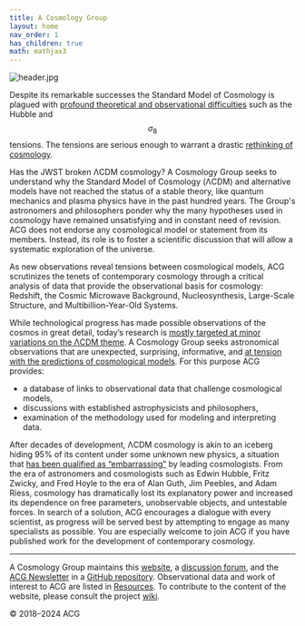 ```yaml
---
title: A Cosmology Group
layout: home
nav_order: 1
has_children: true
math: mathjax3
---
```


![header.jpg](assets/header.jpg)

Despite its remarkable successes the Standard Model of Cosmology is plagued with [profound theoretical and observational difficulties](https://arxiv.org/abs/2105.05208) such as the Hubble and $$\sigma_8$$ tensions. The tensions are serious enough to warrant a drastic [rethinking of cosmology](https://www.google.com/search?q=%22rethinking+cosmology%22).

Has the JWST broken ΛCDM cosmology? A Cosmology Group seeks to understand why the Standard Model of Cosmology (ΛCDM) and alternative models have not reached the status of a stable theory, like quantum mechanics and plasma physics have in the past hundred years. The Group's astronomers and philosophers ponder why the many hypotheses used in cosmology have remained unsatisfying and in constant need of revision. ACG does not endorse any cosmological model or statement from its members. Instead, its role is to foster a scientific discussion that will allow a systematic exploration of the universe.

As new observations reveal tensions between cosmological models, ACG scrutinizes the tenets of contemporary cosmology through a critical analysis of data that provide the observational basis for cosmology: Redshift, the Cosmic Microwave Background, Nucleosynthesis, Large-Scale Structure, and Multibillion-Year-Old Systems.

While technological progress has made possible observations of the cosmos in great detail, today’s research is [mostly targeted at minor variations on the ΛCDM theme](org/open-letter-on-cosmology.html). A Cosmology Group seeks astronomical observations that are unexpected, surprising, informative, and [at tension with the predictions of cosmological models](resources/marmet_l/tension-with-models.html). For this purpose ACG provides:

- a database of links to observational data that challenge cosmological models,  
- discussions with established astrophysicists and philosophers,
- examination of the methodology used for modeling and interpreting data.

After decades of development, ΛCDM cosmology is akin to an iceberg hiding 95% of its content under some unknown new physics, a situation that [has been qualified as “embarrassing”](https://cosmosandhistory.org/index.php/journal/article/view/161) by leading cosmologists. From the era of astronomers and cosmologists such as Edwin Hubble, Fritz Zwicky, and Fred Hoyle to the era of Alan Guth, Jim Peebles, and Adam Riess, cosmology has dramatically lost its explanatory power and increased its dependence on free parameters, unobservable objects, and untestable forces. In search of a solution, ACG encourages a dialogue with every scientist, as progress will be served best by attempting to engage as many specialists as possible. You are especially welcome to join ACG if you have published work for the development of contemporary cosmology.

---

A Cosmology Group maintains this [website](https://cosmology.info), a [discussion forum](https://github.com/orgs/a-cosmology-group/discussions), and the [ACG Newsletter](newsletters/) in a [GitHub repository](https://github.com/a-cosmology-group/acg/). Observational data and work of interest to ACG are listed in [Resources](resources/). To contribute to the content of the website, please consult the project [wiki](https://github.com/a-cosmology-group/acg/wiki).


© 2018–2024 ACG
